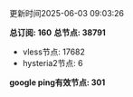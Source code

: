 更新时间2025-06-03 09:03:26

**总订阅: 160**
**总节点: 38791**
- vless节点: 17682
- hysteria2节点: 6

**google ping有效节点: 301**
